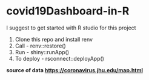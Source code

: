 # covid19Dashboard-in-R

I suggest to get started with R studio for this project

1. Clone this repo and install renv
2. Call - renv::restore()
3. Run - shiny::runApp()
4. To deploy - rsconnect::deployApp()

**source of data https://coronavirus.jhu.edu/map.html**
